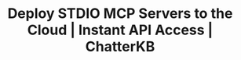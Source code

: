---
layout: marketing-home

# SEO and metadata
title: "Deploy STDIO MCP Servers to the Cloud | Instant API Access | ChatterKB"
description: "Transform local STDIO-based MCP tools into scalable HTTP APIs. Built for AI developers, agent creators, and LLM workflows."

# Page content
hero:
  title: "Turn Local MCP Tools into Cloud APIs in Minutes"
  split_title:
    main: "Turn Local MCP Tools into Cloud APIs in"
    highlight: "Minutes."
  description: "Deploy your STDIO-based MCP tools to a dedicated cloud instance with a secure HTTP interface. No code changes required. Built for AI developers and agent workflows."
  image: "/assets/images/marketing/mcp-hero.png"
  primary_button:
    text: "Contact Us"
    url: "mailto:hello@chatterkb.com?subject=MCP%20Hosting%20Inquiry"
  secondary_button:
    text: "Book 15-Min Demo"
    url: "https://calendar.google.com/calendar/u/0/appointments/schedules/AcZssZ0oYQ10osj27ugUfwOrSoV893uJ-kWPhIKNBhII5bTlwc3j6HdkEunH29TciGeOttFjfxqEn92O"

problems:
  section_title: "Unlock Your MCP Tools from Desktop Limitations"
  items:
    - title: "Break Free from STDIO Constraints"
      description: "Your powerful MCP tools are trapped in STDIO, limiting their potential. While perfect for Claude, Gemini, and OpenAI on desktop, they're inaccessible to cloud agents, automation workflows, and distributed teams. We bridge that gap."
    - title: "Skip the OAuth Complexity"
      description: "Cloud MCP solutions often force you into OAuth implementation headaches. Our service provides enterprise-grade security with simple Bearer token authentication—getting you from development to deployment in minutes instead of weeks."
    - title: "Scale Without the Infrastructure Nightmare"
      description: | 
        Why build complex infrastructure when you need to scale? Our HTTP bridge layer turns your single-process STDIO tools into scalable APIs that handle concurrent requests, support multiple teams, and integrate seamlessly with agent workflows. Focus on your tools, not your infrastructure.

solution:
  title: "From Knowledge to Action in One Move"
  description: "ChatterKB combines AI for business with workflow automation powered by everything your organization already knows."
  image: "/assets/images/marketing/workflow-diagram.webp"
  steps:
    - title: "Capture Knowledge"
      description: "Connect your tools and ChatterKB's AI knowledge base automatically collects insights from meetings, documents, and communications."
      image: "/assets/images/marketing/workflow-step1.webp"
      badges:
        - "Slack"
        - "Google Drive"
        - "Notion" 
        - "YouTube"
        - "Zapier"
        - "And more..."
    - title: "Process & Organize"
      description: "Our enterprise AI structures information into actionable formats, categorizing insights and identifying patterns."
      image: "/assets/images/marketing/workflow-step2.webp"
      badges:
        - "Categorize"
        - "Summarize"
        - "Connect"
    - title: "Generate Results"
      description: "Transform business intelligence into automated workflows, reports, and campaigns with a single click."
      image: "/assets/images/marketing/workflow-step3.webp"
      badges:
        - "Reports"
        - "Workflows"
        - "Zapier MCP"

features:
  tagline: "DISCOVER • AUTOMATE • SCALE"
  title: "Work Smarter, Not Harder"
  items:
    - icon: "bi-pin-angle-fill"
      title: "Pin Insights, Instantly Create Reports"
      description: "Mark key moments during chats and turn them into business-ready reports with no formatting needed. AI for business that actually saves time."
      image: "/assets/images/marketing/feature-pin.webp"
    - icon: "bi-file-earmark-text"
      title: "Get the Gold Without Reading the Docs"
      description: "Drop in a 50-page strategy PDF and get key messages, audience insights, and action items in seconds. AI knowledge base that eliminates guesswork."
      image: "/assets/images/marketing/feature-docs.webp"
      url: "/features/chat-assistant-document-analysis"
    - icon: "bi-kanban"
      title: "Build Processes That Run Themselves"
      description: "Turn your organization's best practices into workflow automation that guides your team step by step - without management overhead."
      image: "/assets/images/marketing/feature-sop.webp"
      url: "/features/workflows"
    - icon: "bi-people"
      title: "Keep the Intelligence, Even When People Leave"
      description: "Capture your team's expertise in your AI knowledge base and make it usable forever. When someone leaves, their knowledge stays - and your systems keep improving."
      image: "/assets/images/marketing/feature-team.webp"
      url: "/features/knowledge-base"

enterprise:
  title: "AI for Enterprise: Security Without the Enterprise Headaches"
  description: "Deploy our AI for enterprise on your infrastructure with complete data sovereignty, regulatory compliance, and zero-trust security architecture."

branded_content:
  title: "Turn Your Business Into a Thought Leader"
  description: "Create branded, public knowledge bases that showcase your expertise while attracting premium clients. Position your organization as the go-to authority in your space with enterprise AI solutions."
  image: "/assets/images/marketing/custom-branding.webp"
  features:
    - title: "Business Branding"
      description: "Add your logo, colors, and custom CSS for complete brand control"
    - title: "Client Attraction"
      description: "Showcase expertise through valuable, accessible knowledge"
    - title: "Thought Leadership"
      description: "Position your business as the expert authority in your field"
    - title: "Client Self-Service"
      description: "Reduce support load with intelligent, branded resource centers powered by AI for business"

roi:
  title: "The ROI of Getting This Right"
  benefits:
    - icon: "bi-clock"
      title: "Save Time"
      description: "10+ hours per week per knowledge worker - reclaimed from reporting, searching, and re-explaining the same things."
    - icon: "bi-graph-up-arrow"
      title: "Grow Smarter"
      description: "Faster onboarding, repeatable results, and cleaner handoffs. Your workflow automation systems grow with your organization."
    - icon: "bi-robot"
      title: "Automate the Grind"
      description: "Transform repetitive tasks into automated workflows. Free up your best people to actually think and lead."

cta:
  title: "Let's Build Your Business Intelligence Engine"
  description: "See how ChatterKB's AI knowledge base and workflow automation can elevate your team and transform your operations."
  image: "/assets/images/marketing/product-screenshot.png"
  primary_button:
    text: "Try It Free"
    url: "https://app.chatterkb.com/auth/signup"
  secondary_button:
    text: "Book 15-Min Call"
    url: "https://calendar.google.com/calendar/u/0/appointments/schedules/AcZssZ0oYQ10osj27ugUfwOrSoV893uJ-kWPhIKNBhII5bTlwc3j6HdkEunH29TciGeOttFjfxqEn92O"

_trusted:
  text: "Trusted by fast-moving agencies that actually ship work"
  logos:
    - name: "Agency 1"
      image: "/assets/images/marketing/agency1-logo.webp"
    - name: "Agency 2"
      image: "/assets/images/marketing/agency2-logo.webp"
    - name: "Agency 3"
      image: "/assets/images/marketing/agency3-logo.webp"
    - name: "Agency 4"
      image: "/assets/images/marketing/agency4-logo.webp"
    - name: "Agency 5"
      image: "/assets/images/marketing/agency5-logo.webp"
--- 